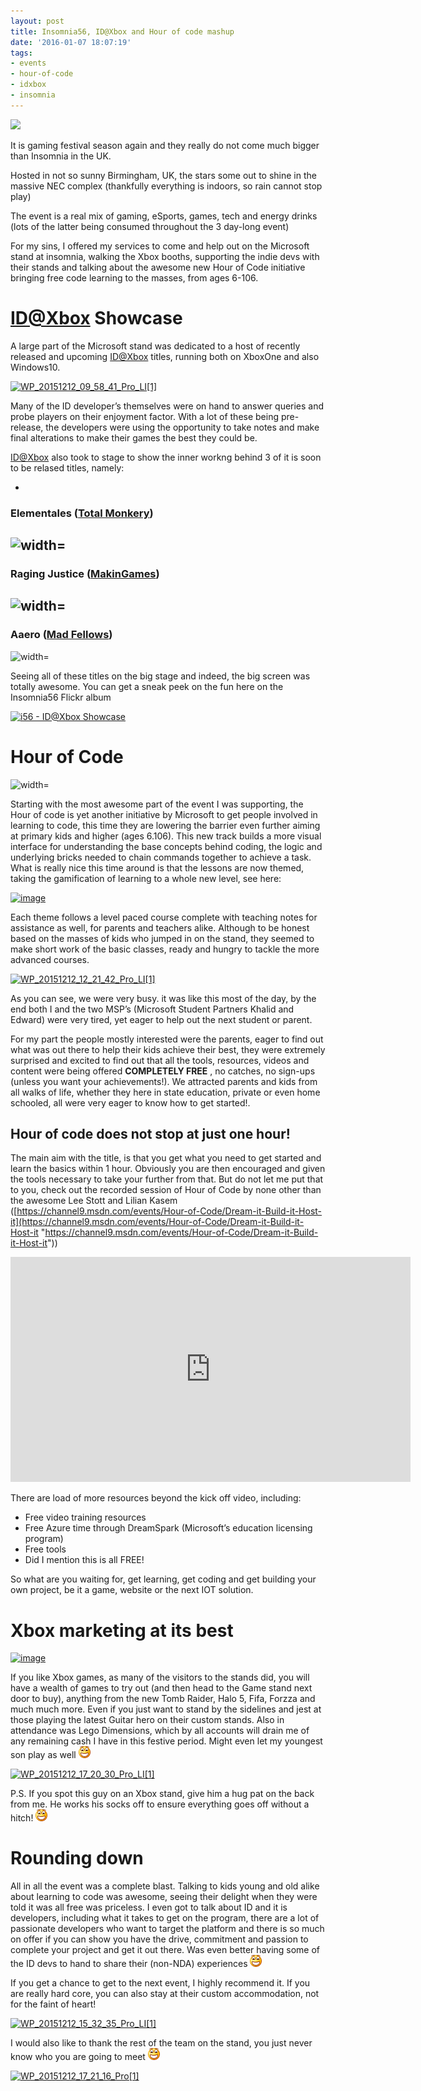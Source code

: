 ```yaml
---
layout: post
title: Insomnia56, ID@Xbox and Hour of code mashup
date: '2016-01-07 18:07:19'
tags:
- events
- hour-of-code
- idxbox
- insomnia
---
```


![](http://bc-gb.com/wp-content/uploads/2015/09/i562-900x450.jpg)

It is gaming festival season again and they really do not come much bigger than Insomnia in the UK.

Hosted in not so sunny Birmingham, UK, the stars some out to shine in the massive NEC complex (thankfully everything is indoors, so rain cannot stop play)

The event is a real mix of gaming, eSports, games, tech and energy drinks (lots of the latter being consumed throughout the 3 day-long event)

 

For my sins, I offered my services to come and help out on the Microsoft stand at insomnia, walking the Xbox booths, supporting the indie devs with their stands and talking about the awesome new Hour of Code initiative bringing free code learning to the masses, from ages 6-106.

# [ID@Xbox](mailto:ID@Xbox) Showcase

A large part of the Microsoft stand was dedicated to a host of recently released and upcoming [ID@Xbox](mailto:ID@Xbox) titles, running both on XboxOne and also Windows10.

[![WP_20151212_09_58_41_Pro_LI[1]](/Images/wordpress/2015/12/WP_20151212_09_58_41_Pro_LI1_thumb.jpg "WP\_20151212\_09\_58\_41\_Pro\_LI[1]")](/Images/wordpress/2015/12/WP_20151212_09_58_41_Pro_LI1.jpg)

Many of the ID developer’s themselves were on hand to answer queries and probe players on their enjoyment factor. With a lot of these being pre-release, the developers were using the opportunity to take notes and make final alterations to make their games the best they could be.

[ID@Xbox](mailto:ID@Xbox) also took to stage to show the inner workng behind 3 of it is soon to be relased titles, namely:

- 
### Elementales ([Total Monkery](http://totalmonkery.com/))  
 ![width=](http://elementalesgame.com/wp-content/uploads/2015/03/cropped-Screenshot1.png)
- 
### Raging Justice ([MakinGames](http://www.makingames.com/))  
 ![width=](http://www.makingames.com/wp-content/uploads/2015/06/RagingJustice-09-Mansion-MakinGames.jpg)
- 
### Aaero ([Mad Fellows](http://www.madfellowsgames.com/))  
 ![width=](http://www.madfellowsgames.com/wp-content/uploads/2015/10/Aaero-2015-09-30-16-40-03-39.png)

Seeing all of these titles on the big stage and indeed, the big screen was totally awesome. You can get a sneak peek on the fun here on the Insomnia56 Flickr album

[![i56 - ID@Xbox Showcase](https://farm6.staticflickr.com/5741/23099327513_9464375e9f_z.jpg)](https://www.flickr.com/photos/mpuk/albums/72157662224795381 "i56 - ID@Xbox Showcase")<script src="//embedr.flickr.com/assets/client-code.js" async=" charset=" utf-8></script>

# Hour of Code

![width=](http://www.jenaylor.co.uk/wp-content/uploads/2014/03/hourofcode_610x318.png)

Starting with the most awesome part of the event I was supporting, the Hour of code is yet another initiative by Microsoft to get people involved in learning to code, this time they are lowering the barrier even further aiming at primary kids and higher (ages 6.106). This new track builds a more visual interface for understanding the base concepts behind coding, the logic and underlying bricks needed to chain commands together to achieve a task.  What is really nice this time around is that the lessons are now themed, taking the gamification of learning to a whole new level, see here:

[![image](/Images/wordpress/2015/12/image_thumb.png "image")](/Images/wordpress/2015/12/image.png)

Each theme follows a level paced course complete with teaching notes for assistance as well, for parents and teachers alike.  Although to be honest based on the masses of kids who jumped in on the stand, they seemed to make short work of the basic classes, ready and hungry to tackle the more advanced courses.

[![WP_20151212_12_21_42_Pro_LI[1]](/Images/wordpress/2015/12/WP_20151212_12_21_42_Pro_LI1_thumb.jpg "WP\_20151212\_12\_21\_42\_Pro\_LI[1]")](/Images/wordpress/2015/12/WP_20151212_12_21_42_Pro_LI1.jpg)

As you can see, we were very busy.  it was like this most of the day, by the end both I and the two MSP’s (Microsoft Student Partners Khalid and Edward) were very tired, yet eager to help out the next student or parent.

For my part the people mostly interested were the parents, eager to find out what was out there to help their kids achieve their best, they were extremely surprised and excited to find out that all the tools, resources, videos and content were being offered **COMPLETELY FREE** , no catches, no sign-ups (unless you want your achievements!).  We attracted parents and kids from all walks of life, whether they here in state education, private or even home schooled, all were very eager to know how to get started!.

## Hour of code does not stop at just one hour!

The main aim with the title, is that you get what you need to get started and learn the basics within 1 hour.  Obviously you are then encouraged and given the tools necessary to take your further from that.  But do not let me put that to you, check out the recorded session of Hour of Code by none other than the awesome Lee Stott and Lilian Kasem ([https://channel9.msdn.com/events/Hour-of-Code/Dream-it-Build-it-Host-it](https://channel9.msdn.com/events/Hour-of-Code/Dream-it-Build-it-Host-it "https://channel9.msdn.com/events/Hour-of-Code/Dream-it-Build-it-Host-it"))

<iframe loading="lazy" src="https://channel9.msdn.com/Events/Hour-of-Code/Dream-it-Build-it-Host-it/Video/player" width="640" height="360" frameborder="0" allowfullscreen="allowfullscreen"></iframe>

There are load of more resources beyond the kick off video, including:

- Free video training resources
- Free Azure time through DreamSpark (Microsoft’s education licensing program)
- Free tools
- Did I mention this is all FREE!

So what are you waiting for, get learning, get coding and get building your own project, be it a game, website or the next IOT solution.

 

# Xbox marketing at its best

[![image](/Images/wordpress/2015/12/image_thumb-1.png "image")](/Images/wordpress/2015/12/image-1.png)

If you like Xbox games, as many of the visitors to the stands did, you will have a wealth of games to try out (and then head to the Game stand next door to buy), anything from the new Tomb Raider, Halo 5, Fifa, Forzza and much much more.  Even if you just want to stand by the sidelines and jest at those playing the latest Guitar hero on their custom stands.  Also in attendance was Lego Dimensions, which by all accounts will drain me of any remaining cash I have in this festive period. Might even let my youngest son play as well ![Open-mouthed smile](/Images/wordpress/2015/12/wlEmoticon-openmouthedsmile.png)

[![WP_20151212_17_20_30_Pro_LI[1]](/Images/wordpress/2015/12/WP_20151212_17_20_30_Pro_LI1_thumb.jpg "WP\_20151212\_17\_20\_30\_Pro\_LI[1]")](/Images/wordpress/2015/12/WP_20151212_17_20_30_Pro_LI1.jpg)

P.S. If you spot this guy on an Xbox stand, give him a hug pat on the back from me. He works his socks off to ensure everything goes off without a hitch! ![Open-mouthed smile](/Images/wordpress/2015/12/wlEmoticon-openmouthedsmile.png)

 

# 

# Rounding down

All in all the event was a complete blast. Talking to kids young and old alike about learning to code was awesome, seeing their delight when they were told it was all free was priceless.  I even got to talk about ID and it is developers, including what it takes to get on the program, there are a lot of passionate developers who want to target the platform and there is so much on offer if you can show you have the drive, commitment and passion to complete your project and get it out there.  Was even better having some of the ID devs to hand to share their (non-NDA) experiences ![Open-mouthed smile](/Images/wordpress/2015/12/wlEmoticon-openmouthedsmile.png)

If you get a chance to get to the next event, I highly recommend it.  If you are really hard core, you can also stay at their custom accommodation, not for the faint of heart!

[![WP_20151212_15_32_35_Pro_LI[1]](/Images/wordpress/2015/12/WP_20151212_15_32_35_Pro_LI1_thumb.jpg "WP\_20151212\_15\_32\_35\_Pro\_LI[1]")](/Images/wordpress/2015/12/WP_20151212_15_32_35_Pro_LI1.jpg)

I would also like to thank the rest of the team on the stand, you just never know who you are going to meet ![Open-mouthed smile](/Images/wordpress/2015/12/wlEmoticon-openmouthedsmile.png)

[![WP_20151212_17_21_16_Pro[1]](/Images/wordpress/2015/12/WP_20151212_17_21_16_Pro1_thumb.jpg "WP\_20151212\_17\_21\_16\_Pro[1]")](/Images/wordpress/2015/12/WP_20151212_17_21_16_Pro1.jpg)

